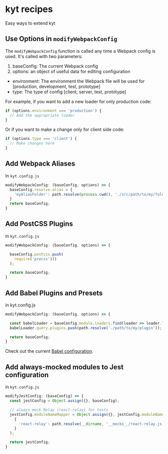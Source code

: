 # kyt recipes
Easy ways to extend kyt

## Use Options in `modifyWebpackConfig`

The `modifyWebpackConfig` function is called any time a Webpack config is used.
It's called with two parameters:
1. baseConfig: The current Webpack config
2. options: an object of useful data for editing configuration
  * environment: The environment the Webpack file will be used for [production, development, test, prototype]
  * type: The type of config [client, server, test, prototype]

For example, if you want to add a new loader for only production code:

```javascript
if (options.environment === 'production') {
  // Add the appropriate loader
}
```
Or if you want to make a change only for client side code:
```javascript
if (options.type === 'client') {
  // Make changes here
}
```


## Add Webpack Aliases
In `kyt.config.js`

```javascript
modifyWebpackConfig: (baseConfig, options) => {
  baseConfig.resolve.alias = {
    'myAliasFolder': path.resolve(process.cwd(), './src/path/to/my/folder'),
  }
  return baseConfig;
}
```

## Add PostCSS Plugins
in `kyt.config.js`
```javascript   
modifyWebpackConfig: (baseConfig, options) => {

  baseConfig.postcss.push(
    require('precss')()
  );

  return baseConfig;
}
```    

## Add Babel Plugins and Presets
in kyt.config.js
```javascript
modifyWebpackConfig: (baseConfig, options) => {

  const babelLoader = baseConfig.module.loaders.find(loader => loader.loader === 'babel-loader');
  babelLoader.query.plugins.push(path.resolve('./path/to/my/plugin'));

  return baseConfig;
}
```
Check out the current [Babel configuration](/.babelrc).

## Add always-mocked modules to Jest configuration
in `kyt.config.js`
```javascript
modifyJestConfig: (baseConfig) => {
  const jestConfig = Object.assign({}, baseConfig);

  // always mock Relay (react-relay) for tests
  jestConfig.moduleNameMapper = Object.assign({}, jestConfig.moduleNameMapper,
    {
      'react-relay': path.resolve(__dirname, '__mocks__/react-relay.js'),
    }
  );

  return jestConfig;
}
```
